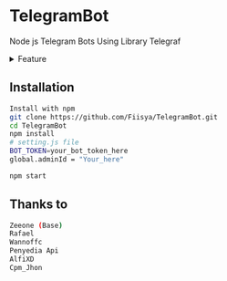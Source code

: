 # TelegramBot
Node js Telegram Bots Using Library Telegraf

<details>
<summary>Feature </summary>

| Fitur |  |
|--------|--------|
| **AI MENU** |[✔️] |
| **DOWNLOAD MENU** |[✔️] |
| **IMAGE MENU** |[✔️] |
| **DDOS MENU** |[✔️] |
| **CPANEL MENU** |[✔️] |

</details>

## Installation
```bash
Install with npm
git clone https://github.com/Fiisya/TelegramBot.git
cd TelegramBot
npm install
# setting.js file
BOT_TOKEN=your_bot_token_here
global.adminId = "Your_here"

npm start
```

## Thanks to
```bash
Zeeone (Base)
Rafael
Wannoffc
Penyedia Api
AlfiXD
Cpm_Jhon
```
